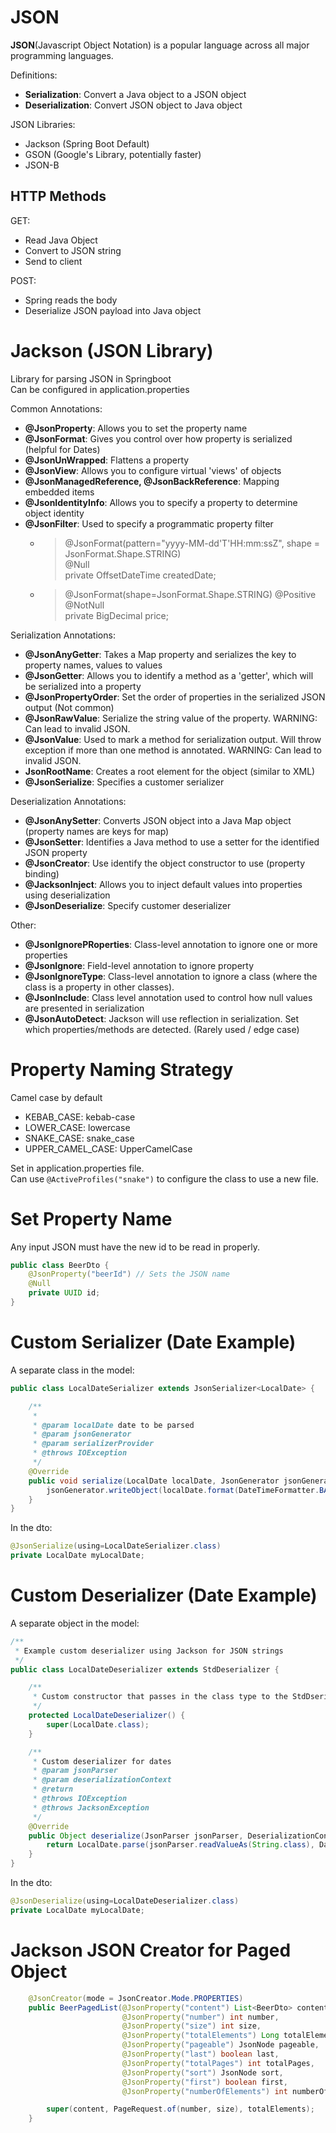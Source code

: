 # JSON
**JSON**(Javascript Object Notation) is a popular language across all major programming languages.

Definitions:
- **Serialization**: Convert a Java object to a JSON object
- **Deserialization**: Convert JSON object to Java object

JSON Libraries:
- Jackson (Spring Boot Default)
- GSON (Google's Library, potentially faster)
- JSON-B

## HTTP Methods
GET:
- Read Java Object
- Convert to JSON string
- Send to client

POST:
- Spring reads the body
- Deserialize JSON payload into Java object


# Jackson (JSON Library)
Library for parsing JSON in Springboot  
Can be configured in application.properties

Common Annotations:
- **@JsonProperty**: Allows you to set the property name
- **@JsonFormat**: Gives you control over how property is serialized (helpful for Dates)
- **@JsonUnWrapped**: Flattens a property
- **@JsonView**: Allows you to configure virtual 'views' of objects
- **@JsonManagedReference, @JsonBackReference**: Mapping embedded items
- **@JsonIdentityInfo**: Allows you to specify a property to determine object identity
- **@JsonFilter**: Used to specify a programmatic property filter
  - >  @JsonFormat(pattern="yyyy-MM-dd'T'HH:mm:ssZ", shape = JsonFormat.Shape.STRING)  
  @Null  
  private OffsetDateTime createdDate;
  - >  @JsonFormat(shape=JsonFormat.Shape.STRING) 
    @Positive  
    @NotNull  
    private BigDecimal price;  

Serialization Annotations:
- **@JsonAnyGetter**: Takes a Map property and serializes the key to property names, values to values
- **@JsonGetter**: Allows you to identify a method as a 'getter', which will be serialized into a property
- **@JsonPropertyOrder**: Set the order of properties in the serialized JSON output (Not common)
- **@JsonRawValue**: Serialize the string value of the property. WARNING: Can lead to invalid JSON.
- **@JsonValue**: Used to mark a method for serialization output. Will throw exception if more than one method is annotated. WARNING: Can lead to invalid JSON.
- **JsonRootName**: Creates a root element for the object (similar to XML)
- **@JsonSerialize**: Specifies a customer serializer

Deserialization Annotations:
- **@JsonAnySetter**: Converts JSON object into a Java Map object (property names are keys for map)
- **@JsonSetter**: Identifies a Java method to use a setter for the identified JSON property
- **@JsonCreator**: Use identify the object constructor to use (property binding)
- **@JacksonInject**: Allows you to inject default values into properties using deserialization
- **@JsonDeserialize**: Specify customer deserializer

Other:
- **@JsonIgnorePRoperties**: Class-level annotation to ignore one or more properties
- **@JsonIgnore**: Field-level annotation to ignore property
- **@JsonIgnoreType**: Class-level annotation to ignore a class (where the class is a property in other classes).
- **@JsonInclude**: Class level annotation used to control how null values are presented in serialization
- **@JsonAutoDetect**: Jackson will use reflection in serialization. Set which properties/methods are detected. (Rarely used / edge case)

# Property Naming Strategy
Camel case by default

- KEBAB_CASE: kebab-case
- LOWER_CASE: lowercase
- SNAKE_CASE: snake_case
- UPPER_CAMEL_CASE: UpperCamelCase 

Set in application.properties file.  
Can use `@ActiveProfiles("snake")` to configure the class to use a new file.


# Set Property Name 
Any input JSON must have the new id to be read in properly.

```java
public class BeerDto {
    @JsonProperty("beerId") // Sets the JSON name
    @Null
    private UUID id;
}
```


# Custom Serializer (Date Example)
A separate class in the model:
```java
public class LocalDateSerializer extends JsonSerializer<LocalDate> {

    /**
     *
     * @param localDate date to be parsed
     * @param jsonGenerator
     * @param serializerProvider
     * @throws IOException
     */
    @Override
    public void serialize(LocalDate localDate, JsonGenerator jsonGenerator, SerializerProvider serializerProvider) throws IOException {
        jsonGenerator.writeObject(localDate.format(DateTimeFormatter.BASIC_ISO_DATE));
    }
}

```
In the dto:
```java
@JsonSerialize(using=LocalDateSerializer.class)
private LocalDate myLocalDate;
```


# Custom Deserializer (Date Example)
A separate object in the model:
```java
/**
 * Example custom deserializer using Jackson for JSON strings
 */
public class LocalDateDeserializer extends StdDeserializer {

    /**
     * Custom constructor that passes in the class type to the StdDserializer
     */
    protected LocalDateDeserializer() {
        super(LocalDate.class);
    }

    /**
     * Custom deserializer for dates
     * @param jsonParser
     * @param deserializationContext
     * @return
     * @throws IOException
     * @throws JacksonException
     */
    @Override
    public Object deserialize(JsonParser jsonParser, DeserializationContext deserializationContext) throws IOException, JacksonException {
        return LocalDate.parse(jsonParser.readValueAs(String.class), DateTimeFormatter.BASIC_ISO_DATE);
    }
}
```

In the dto:
```java
@JsonDeserialize(using=LocalDateDeserializer.class)
private LocalDate myLocalDate;
```


# Jackson JSON Creator for Paged Object
```java
    @JsonCreator(mode = JsonCreator.Mode.PROPERTIES)
    public BeerPagedList(@JsonProperty("content") List<BeerDto> content,
                         @JsonProperty("number") int number,
                         @JsonProperty("size") int size,
                         @JsonProperty("totalElements") Long totalElements,
                         @JsonProperty("pageable") JsonNode pageable,
                         @JsonProperty("last") boolean last,
                         @JsonProperty("totalPages") int totalPages,
                         @JsonProperty("sort") JsonNode sort,
                         @JsonProperty("first") boolean first,
                         @JsonProperty("numberOfElements") int numberOfElements) {

        super(content, PageRequest.of(number, size), totalElements);
    }
```

